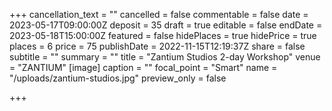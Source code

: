 +++
cancellation_text = ""
cancelled = false
commentable = false
date = 2023-05-17T09:00:00Z
deposit = 35
draft = true
editable = false
endDate = 2023-05-18T15:00:00Z
featured = false
hidePlaces = true
hidePrice = true
places = 6
price = 75
publishDate = 2022-11-15T12:19:37Z
share = false
subtitle = ""
summary = ""
title = "Zantium Studios 2-day Workshop"
venue = "ZANTIUM"
[image]
caption = ""
focal_point = "Smart"
name = "/uploads/zantium-studios.jpg"
preview_only = false

+++
